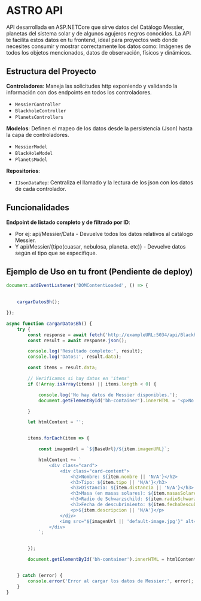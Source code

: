 # ASTRO API

 API desarrollada en ASP.NETCore que sirve datos del Catálogo Messier, planetas del sistema solar y de algunos agujeros negros conocidos. La API te facilita estos datos en tu frontend, ideal para proyectos web donde necesites consumir y mostrar correctamente los datos como: Imágenes de todos los objetos mencionados, datos de observación, físicos y dinámicos.

## Estructura del Proyecto

 **Controladores**: Maneja las solicitudes http exponiendo y validando la información con dos endpoints en todos los controladores.

- `MessierController`
- `BlackholeController`
- `PlanetsControllers`

**Modelos**: Definen el mapeo de los datos desde la persistencia (Json) hasta la capa de controladores.

- `MessierModel`
- `BlackHoleModel`
- `PlanetsModel`

 **Repositorios**:

- `IJsonDataRep`: Centraliza el llamado y la lectura de los json con los datos de cada controlador.

## Funcionalidades

**Endpoint de listado completo y de filtrado por ID**:

- Por ej: api/Messier/Data - Devuelve todos los datos relativos al catálogo Messier.
- Y api/Messier/{tipo(cuasar, nebulosa, planeta. etc)} - Devuelve datos según el tipo que se especifique.

## Ejemplo de Uso en tu front (Pendiente de deploy)

``` JavaScript
document.addEventListener('DOMContentLoaded', () => {

    
    cargarDatosBh();

});

async function cargarDatosBh() {
    try {
        const response = await fetch('http://exampleURL:5034/api/Blackhole/Data');
        const result = await response.json();

        console.log('Resultado completo:', result); 
        console.log('Datos:', result.data); 

        const items = result.data; 

        // Verificamos si hay datos en 'items'
        if (!Array.isArray(items) || items.length < 0) {

            console.log('No hay datos de Messier disponibles.');
            document.getElementById('bh-container').innerHTML = '<p>No hay datos disponibles.</p>';

        }

        let htmlContent = '';


        items.forEach(item => {

            const imagenUrl = `${BaseUrl}/${item.imagenURL}`;

            htmlContent += `
                <div class="card">
                    <div class="card-content">
                        <h2>Nombre: ${item.nombre || 'N/A'}</h2>
                        <h3>Tipo: ${item.tipo || 'N/A'}</h3>
                        <h3>Distancia: ${item.distancia || 'N/A'}</h3>
                        <h3>Masa (en masas solares): ${item.masasSolares || 'N/A'}</h3>
                        <h3>Radio de Schwarzschild: ${item.radioSchwarzschild || 'N/A'}</h3>
                        <h3>Fecha de descubrimiento: ${item.fechaDescubrimiento || 'N/A'} por: ${item.descubridor || 'N/A'}.</h3>
                        <p>${item.descripcion || 'N/A'}</p>
                    </div>
                    <img src="${imagenUrl || 'default-image.jpg'}" alt="${item.nombre || 'Imagen de Messier'}">
                </div>
            `;


        });

        document.getElementById('bh-container').innerHTML = htmlContent;


    } catch (error) {
        console.error('Error al cargar los datos de Messier:', error);
    }
}

```
